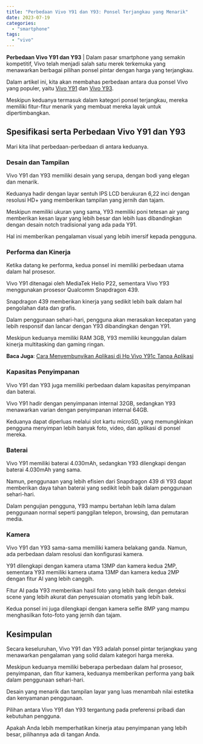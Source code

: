 ```yaml
---
title: "Perbedaan Vivo Y91 dan Y93: Ponsel Terjangkau yang Menarik"
date: 2023-07-19
categories: 
  - "smartphone"
tags: 
  - "vivo"
---
```


**Perbedaan Vivo Y91 dan Y93** | Dalam pasar smartphone yang semakin kompetitif, Vivo telah menjadi salah satu merek terkemuka yang menawarkan berbagai pilihan ponsel pintar dengan harga yang terjangkau.

Dalam artikel ini, kita akan membahas perbedaan antara dua ponsel Vivo yang populer, yaitu [Vivo Y91](https://www.vivo.com/id/products/param/y91) dan [Vivo Y93](https://www.vivo.com/id/products/param/y93).

Meskipun keduanya termasuk dalam kategori ponsel terjangkau, mereka memiliki fitur-fitur menarik yang membuat mereka layak untuk dipertimbangkan.

## Spesifikasi serta Perbedaan Vivo Y91 dan Y93

Mari kita lihat perbedaan-perbedaan di antara keduanya.

### Desain dan Tampilan

Vivo Y91 dan Y93 memiliki desain yang serupa, dengan bodi yang elegan dan menarik.

Keduanya hadir dengan layar sentuh IPS LCD berukuran 6,22 inci dengan resolusi HD+ yang memberikan tampilan yang jernih dan tajam.

Meskipun memiliki ukuran yang sama, Y93 memiliki poni tetesan air yang memberikan kesan layar yang lebih besar dan lebih luas dibandingkan dengan desain notch tradisional yang ada pada Y91.

Hal ini memberikan pengalaman visual yang lebih imersif kepada pengguna.

### Performa dan Kinerja

Ketika datang ke performa, kedua ponsel ini memiliki perbedaan utama dalam hal prosesor.

Vivo Y91 ditenagai oleh MediaTek Helio P22, sementara Vivo Y93 menggunakan prosesor Qualcomm Snapdragon 439.

Snapdragon 439 memberikan kinerja yang sedikit lebih baik dalam hal pengolahan data dan grafis.

Dalam penggunaan sehari-hari, pengguna akan merasakan kecepatan yang lebih responsif dan lancar dengan Y93 dibandingkan dengan Y91.

Meskipun keduanya memiliki RAM 3GB, Y93 memiliki keunggulan dalam kinerja multitasking dan gaming ringan.

**Baca Juga**: [Cara Menyembunyikan Aplikasi di Hp Vivo Y91c Tanpa Aplikasi](https://ajiekusumadhany.com/menyembunyikan-aplikasi-di-hp-vivo-y91c/)

### Kapasitas Penyimpanan

Vivo Y91 dan Y93 juga memiliki perbedaan dalam kapasitas penyimpanan dan baterai.

Vivo Y91 hadir dengan penyimpanan internal 32GB, sedangkan Y93 menawarkan varian dengan penyimpanan internal 64GB.

Keduanya dapat diperluas melalui slot kartu microSD, yang memungkinkan pengguna menyimpan lebih banyak foto, video, dan aplikasi di ponsel mereka.

### Baterai

Vivo Y91 memiliki baterai 4.030mAh, sedangkan Y93 dilengkapi dengan baterai 4.030mAh yang sama.

Namun, penggunaan yang lebih efisien dari Snapdragon 439 di Y93 dapat memberikan daya tahan baterai yang sedikit lebih baik dalam penggunaan sehari-hari.

Dalam pengujian pengguna, Y93 mampu bertahan lebih lama dalam penggunaan normal seperti panggilan telepon, browsing, dan pemutaran media.

### Kamera

Vivo Y91 dan Y93 sama-sama memiliki kamera belakang ganda. Namun, ada perbedaan dalam resolusi dan konfigurasi kamera.

Y91 dilengkapi dengan kamera utama 13MP dan kamera kedua 2MP, sementara Y93 memiliki kamera utama 13MP dan kamera kedua 2MP dengan fitur AI yang lebih canggih.

Fitur AI pada Y93 memberikan hasil foto yang lebih baik dengan deteksi scene yang lebih akurat dan penyesuaian otomatis yang lebih baik.

Kedua ponsel ini juga dilengkapi dengan kamera selfie 8MP yang mampu menghasilkan foto-foto yang jernih dan tajam.

## Kesimpulan

Secara keseluruhan, Vivo Y91 dan Y93 adalah ponsel pintar terjangkau yang menawarkan pengalaman yang solid dalam kategori harga mereka.

Meskipun keduanya memiliki beberapa perbedaan dalam hal prosesor, penyimpanan, dan fitur kamera, keduanya memberikan performa yang baik dalam penggunaan sehari-hari.

Desain yang menarik dan tampilan layar yang luas menambah nilai estetika dan kenyamanan penggunaan.

Pilihan antara Vivo Y91 dan Y93 tergantung pada preferensi pribadi dan kebutuhan pengguna.

Apakah Anda lebih memperhatikan kinerja atau penyimpanan yang lebih besar, pilihannya ada di tangan Anda.
